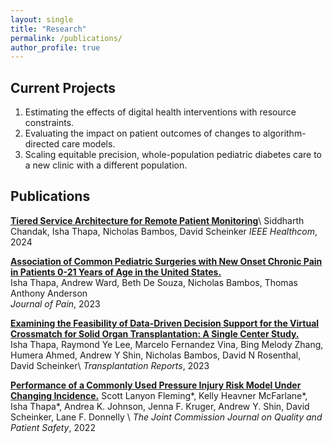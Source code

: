 ```yaml
---
layout: single
title: "Research"
permalink: /publications/
author_profile: true
---
```

## Current Projects
1. Estimating the effects of digital health interventions with resource constraints.
2. Evaluating the impact on patient outcomes of changes to algorithm-directed care models.
3. Scaling equitable precision, whole-population pediatric diabetes care to a new clinic with a different population.

## Publications

[**Tiered Service Architecture for Remote Patient Monitoring**](https://arxiv.org/abs/2406.18000)\\
Siddharth Chandak, Isha Thapa, Nicholas Bambos, David Scheinker
*IEEE Healthcom*, 2024

[**Association of Common Pediatric Surgeries with New Onset Chronic Pain in Patients 0-21 Years of Age in the United States.**](https://www-sciencedirect-com.stanford.idm.oclc.org/science/article/pii/S152659002200414X)  
Isha Thapa, Andrew Ward, Beth De Souza, Nicholas Bambos, Thomas Anthony Anderson   
*Journal of Pain*, 2023

[**Examining the Feasibility of Data-Driven Decision Support for the Virtual Crossmatch for Solid Organ Transplantation:  A Single Center Study.**](https://www.sciencedirect.com/science/article/pii/S2451959623000197)  
Isha Thapa, Raymond Ye Lee, Marcelo Fernandez Vina, Bing Melody Zhang, Humera Ahmed, Andrew Y Shin, Nicholas Bambos, David N Rosenthal, David Scheinker\\
*Transplantation Reports*, 2023

[**Performance of a Commonly Used Pressure Injury Risk Model Under Changing Incidence.**](https://www.sciencedirect.com/science/article/pii/S1553725021002907?casa_token=R5_zuUsyaM8AAAAA:kBGa7d3flF0JnJY7Ht_eJtBQOhn0zs4lBLN9btFnSHRRRdf1rMmi2_VECcFpswL6GzhdYhTXkw)
Scott Lanyon Fleming\*, Kelly Heavner McFarlane\*, Isha Thapa\*, Andrea K. Johnson, Jenna F. Kruger, Andrew Y. Shin, David Scheinker, Lane F. Donnelly \\
*The Joint Commission Journal on Quality and Patient Safety*, 2022

